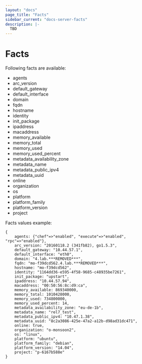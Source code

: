 ```yaml
---
layout: "docs"
page_title: "Facts"
sidebar_current: "docs-server-facts"
description: |-
  TBD
---
```


# Facts

Following facts are available:

- agents
- arc_version
- default_gateway
- default_interface
- domain
- fqdn
- hostname
- identity
- init_package
- ipaddress
- macaddress
- memory_available
- memory_total
- memory_used
- memory_used_percent
- metadata_availability_zone
- metadata_name
- metadata_public_ipv4
- metadata_uuid
- online
- organization
- os
- platform
- platform_family
- platform_version
- project

Facts values example:

```text
{
	agents: {"chef"=>"enabled", "execute"=>"enabled", "rpc"=>"enabled"},
	arc_version: "20160118.2 (341fb82), go1.5.3",
	default_gateway: "10.44.57.1",
	default_interface: "eth0",
	domain: "4.lab.***REMOVED***",
	fqdn: "mo-f39dcd562.4.lab.***REMOVED***",
	hostname: "mo-f39dcd562",
	identity: "1164dd36-e595-4f58-9685-c48935be7261",
	init_package: "upstart",
	ipaddress: "10.44.57.94",
	macaddress: "00:50:56:8c:d9:ca",
	memory_available: 869340000,
	memory_total: 1010428000,
	memory_used: 734800000,
	memory_used_percent: 14,
	metadata_availability_zone: "eu-de-1b",
	metadata_name: "rel7_test",
	metadata_public_ipv4: "10.47.1.38",
	metadata_uuid: "8c2a3086-425e-47a2-a12b-d98ad31dc471",
	online: true,
	organization: "o-monsoon2",
	os: "linux",
	platform: "ubuntu",
	platform_family: "debian",
	platform_version: "14.04",
	project: "p-6167b588e"
}
```
